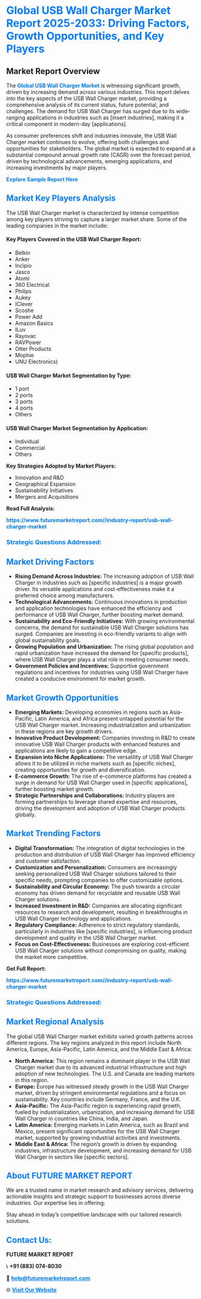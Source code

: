 <h1 style="color: #007BFF;">Global USB Wall Charger Market Report 2025-2033: Driving Factors, Growth Opportunities, and Key Players</h1>

<section id="overview">
<h2>Market Report Overview</h2>
<p>The <a href="https://www.futuremarketreport.com//industry-report/usb-wall-charger-market" style="color: #007BFF; text-decoration: none;"><strong>Global USB Wall Charger Market</strong></a> is witnessing significant growth, driven by increasing demand across various industries. This report delves into the key aspects of the USB Wall Charger market, providing a comprehensive analysis of its current status, future potential, and challenges. The demand for USB Wall Charger has surged due to its wide-ranging applications in industries such as [insert industries], making it a critical component in modern-day [applications].</p>
<p>As consumer preferences shift and industries innovate, the USB Wall Charger market continues to evolve, offering both challenges and opportunities for stakeholders. The global market is expected to expand at a substantial compound annual growth rate (CAGR) over the forecast period, driven by technological advancements, emerging applications, and increasing investments by major players.</p>
</section>

<section id="overview">
<p><a href="https://www.futuremarketreport.com//request-sample/reportId=50464" style="color: #007BFF; text-decoration: none;"><strong>Explore Sample Report Here</strong></a></p>
</section>

<section id="key-players">
<h2 style="color: #007BFF;">Market Key Players Analysis</h2>
<p>The USB Wall Charger market is characterized by intense competition among key players striving to capture a larger market share. Some of the leading companies in the market include:</p>
<h4>Key Players Covered in the USB Wall Charger Report:</h4>
<ul><li>Belkin</li><li>Anker</li><li>Incipio</li><li>Jasco</li><li>Atomi</li><li>360 Electrical</li><li>Philips</li><li>Aukey</li><li>IClever</li><li>Scoshe</li><li>Power Add</li><li>Amazon Basics</li><li>ILuv</li><li>Rayovac</li><li>RAVPower</li><li>Otter Products</li><li>Mophie</li><li>UNU Electronics)</li></ul>
<h4>USB Wall Charger Market Segmentation by Type:</h4>
<ul><li>1 port</li><li>2 ports</li><li>3 ports</li><li>4 ports</li><li>Others</li></ul>

<h4>USB Wall Charger Market Segmentation by Application:</h4>
<ul><li>Individual</li><li>Commercial</li><li>Others</li></ul>
<p><strong>Key Strategies Adopted by Market Players:</strong></p>
<ul>
<li>Innovation and R&D</li>
<li>Geographical Expansion</li>
<li>Sustainability Initiatives</li>
<li>Mergers and Acquisitions</li>
</ul>
</section>

<section>
<p><strong>Read Full Analysis: </strong></p><a href="https://www.futuremarketreport.com//industry-report/usb-wall-charger-market" style="color: #007BFF; text-decoration: none;"><strong>https://www.futuremarketreport.com//industry-report/usb-wall-charger-market</strong></a>
<h3 style="color: #007BFF;">Strategic Questions Addressed:</h3>
</section>

<section id="driving-factors">
<h2 style="color: #007BFF;">Market Driving Factors</h2>
<ul>
<li><strong>Rising Demand Across Industries:</strong> The increasing adoption of USB Wall Charger in industries such as [specific industries] is a major growth driver. Its versatile applications and cost-effectiveness make it a preferred choice among manufacturers.</li>
<li><strong>Technological Advancements:</strong> Continuous innovations in production and application technologies have enhanced the efficiency and performance of USB Wall Charger, further boosting market demand.</li>
<li><strong>Sustainability and Eco-Friendly Initiatives:</strong> With growing environmental concerns, the demand for sustainable USB Wall Charger solutions has surged. Companies are investing in eco-friendly variants to align with global sustainability goals.</li>
<li><strong>Growing Population and Urbanization:</strong> The rising global population and rapid urbanization have increased the demand for [specific products], where USB Wall Charger plays a vital role in meeting consumer needs.</li>
<li><strong>Government Policies and Incentives:</strong> Supportive government regulations and incentives for industries using USB Wall Charger have created a conducive environment for market growth.</li>
</ul>
</section>

<section id="growth-opportunities">
<h2 style="color: #007BFF;">Market Growth Opportunities</h2>
<ul>
<li><strong>Emerging Markets:</strong> Developing economies in regions such as Asia-Pacific, Latin America, and Africa present untapped potential for the USB Wall Charger market. Increasing industrialization and urbanization in these regions are key growth drivers.</li>
<li><strong>Innovative Product Development:</strong> Companies investing in R&D to create innovative USB Wall Charger products with enhanced features and applications are likely to gain a competitive edge.</li>
<li><strong>Expansion into Niche Applications:</strong> The versatility of USB Wall Charger allows it to be utilized in niche markets such as [specific niches], creating opportunities for growth and diversification.</li>
<li><strong>E-commerce Growth:</strong> The rise of e-commerce platforms has created a surge in demand for USB Wall Charger used in [specific applications], further boosting market growth.</li>
<li><strong>Strategic Partnerships and Collaborations:</strong> Industry players are forming partnerships to leverage shared expertise and resources, driving the development and adoption of USB Wall Charger products globally.</li>
</ul>
</section>

<section id="trending-factors">
<h2 style="color: #007BFF;">Market Trending Factors</h2>
<ul>
<li><strong>Digital Transformation:</strong> The integration of digital technologies in the production and distribution of USB Wall Charger has improved efficiency and customer satisfaction.</li>
<li><strong>Customization and Personalization:</strong> Consumers are increasingly seeking personalized USB Wall Charger solutions tailored to their specific needs, prompting companies to offer customizable options.</li>
<li><strong>Sustainability and Circular Economy:</strong> The push towards a circular economy has driven demand for recyclable and reusable USB Wall Charger solutions.</li>
<li><strong>Increased Investment in R&D:</strong> Companies are allocating significant resources to research and development, resulting in breakthroughs in USB Wall Charger technology and applications.</li>
<li><strong>Regulatory Compliance:</strong> Adherence to strict regulatory standards, particularly in industries like [specific industries], is influencing product development and quality in the USB Wall Charger market.</li>
<li><strong>Focus on Cost-Effectiveness:</strong> Businesses are exploring cost-efficient USB Wall Charger solutions without compromising on quality, making the market more competitive.</li>
</ul>
</section>

<section>
<p><strong>Get Full Report: </strong></p><a href="https://www.futuremarketreport.com//industry-report/usb-wall-charger-market" style="color: #007BFF; text-decoration: none;"><strong>https://www.futuremarketreport.com//industry-report/usb-wall-charger-market</strong></a>
<h3 style="color: #007BFF;">Strategic Questions Addressed:</h3>
</section>


<section id="regional-analysis">
<h2 style="color: #007BFF;">Market Regional Analysis</h2>
<p>The global USB Wall Charger market exhibits varied growth patterns across different regions. The key regions analyzed in this report include North America, Europe, Asia-Pacific, Latin America, and the Middle East & Africa:</p>
<ul>
<li><strong>North America:</strong> This region remains a dominant player in the USB Wall Charger market due to its advanced industrial infrastructure and high adoption of new technologies. The U.S. and Canada are leading markets in this region.</li>
<li><strong>Europe:</strong> Europe has witnessed steady growth in the USB Wall Charger market, driven by stringent environmental regulations and a focus on sustainability. Key countries include Germany, France, and the U.K.</li>
<li><strong>Asia-Pacific:</strong> The Asia-Pacific region is experiencing rapid growth, fueled by industrialization, urbanization, and increasing demand for USB Wall Charger in countries like China, India, and Japan.</li>
<li><strong>Latin America:</strong> Emerging markets in Latin America, such as Brazil and Mexico, present significant opportunities for the USB Wall Charger market, supported by growing industrial activities and investments.</li>
<li><strong>Middle East & Africa:</strong> The region’s growth is driven by expanding industries, infrastructure development, and increasing demand for USB Wall Charger in sectors like [specific sectors].</li>
</ul>
</section>

<footer>
<h2 style="color: #007BFF;">About FUTURE MARKET REPORT</h2>
<p>We are a trusted name in market research and advisory services, delivering actionable insights and strategic support to businesses across diverse industries. Our expertise lies in offering:</p>

<p>Stay ahead in today’s competitive landscape with our tailored research solutions.</p>

<h2 style="color: #007BFF;">Contact Us:</h2>
<p><strong>FUTURE MARKET REPORT</strong></p>
<p>📞 <strong>+91 (883) 074-8030</strong></p>
<p>📧 <strong><a href="mailto:help@futuremarketreport.com" style="color: #007BFF;">help@futuremarketreport.com</a></strong></p>
<p>🌐 <strong><a href="https://www.futuremarketreport.com/" style="color: #007BFF;">Visit Our Website</a></strong></p>
</footer>